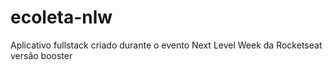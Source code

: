 # ecoleta-nlw
Aplicativo fullstack criado durante o evento Next Level Week da Rocketseat versão booster
